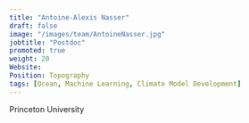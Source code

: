 ```yaml
---
title: "Antoine-Alexis Nasser"
draft: false
image: "/images/team/AntoineNasser.jpg"
jobtitle: "Postdoc"
promoted: true
weight: 20
Website:
Position: Topography
tags: [Ocean, Machine Learning, Climate Model Development]
---
```



Princeton University
